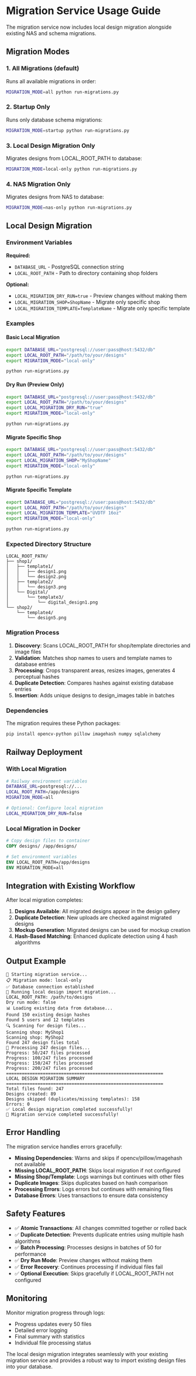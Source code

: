 # Migration Service Usage Guide

The migration service now includes local design migration alongside existing NAS and schema migrations.

## Migration Modes

### 1. **All Migrations** (default)

Runs all available migrations in order:

```bash
MIGRATION_MODE=all python run-migrations.py
```

### 2. **Startup Only**

Runs only database schema migrations:

```bash
MIGRATION_MODE=startup python run-migrations.py
```

### 3. **Local Design Migration Only**

Migrates designs from LOCAL_ROOT_PATH to database:

```bash
MIGRATION_MODE=local-only python run-migrations.py
```

### 4. **NAS Migration Only**

Migrates designs from NAS to database:

```bash
MIGRATION_MODE=nas-only python run-migrations.py
```

## Local Design Migration

### Environment Variables

**Required:**

- `DATABASE_URL` - PostgreSQL connection string
- `LOCAL_ROOT_PATH` - Path to directory containing shop folders

**Optional:**

- `LOCAL_MIGRATION_DRY_RUN=true` - Preview changes without making them
- `LOCAL_MIGRATION_SHOP=ShopName` - Migrate only specific shop
- `LOCAL_MIGRATION_TEMPLATE=TemplateName` - Migrate only specific template

### Examples

#### Basic Local Migration

```bash
export DATABASE_URL="postgresql://user:pass@host:5432/db"
export LOCAL_ROOT_PATH="/path/to/your/designs"
export MIGRATION_MODE="local-only"

python run-migrations.py
```

#### Dry Run (Preview Only)

```bash
export DATABASE_URL="postgresql://user:pass@host:5432/db"
export LOCAL_ROOT_PATH="/path/to/your/designs"
export LOCAL_MIGRATION_DRY_RUN="true"
export MIGRATION_MODE="local-only"

python run-migrations.py
```

#### Migrate Specific Shop

```bash
export DATABASE_URL="postgresql://user:pass@host:5432/db"
export LOCAL_ROOT_PATH="/path/to/your/designs"
export LOCAL_MIGRATION_SHOP="MyShopName"
export MIGRATION_MODE="local-only"

python run-migrations.py
```

#### Migrate Specific Template

```bash
export DATABASE_URL="postgresql://user:pass@host:5432/db"
export LOCAL_ROOT_PATH="/path/to/your/designs"
export LOCAL_MIGRATION_TEMPLATE="UVDTF 16oz"
export MIGRATION_MODE="local-only"

python run-migrations.py
```

### Expected Directory Structure

```
LOCAL_ROOT_PATH/
├── shop1/
│   ├── template1/
│   │   ├── design1.png
│   │   └── design2.png
│   ├── template2/
│   │   └── design3.png
│   └── Digital/
│       └── template3/
│           └── digital_design1.png
└── shop2/
    └── template4/
        └── design5.png
```

### Migration Process

1. **Discovery**: Scans LOCAL_ROOT_PATH for shop/template directories and image files
2. **Validation**: Matches shop names to users and template names to database entries
3. **Processing**: Crops transparent areas, resizes images, generates 4 perceptual hashes
4. **Duplicate Detection**: Compares hashes against existing database entries
5. **Insertion**: Adds unique designs to design_images table in batches

### Dependencies

The migration requires these Python packages:

```bash
pip install opencv-python pillow imagehash numpy sqlalchemy
```

## Railway Deployment

### With Local Migration

```bash
# Railway environment variables
DATABASE_URL=postgresql://...
LOCAL_ROOT_PATH=/app/designs
MIGRATION_MODE=all

# Optional: Configure local migration
LOCAL_MIGRATION_DRY_RUN=false
```

### Local Migration in Docker

```dockerfile
# Copy design files to container
COPY designs/ /app/designs/

# Set environment variables
ENV LOCAL_ROOT_PATH=/app/designs
ENV MIGRATION_MODE=all
```

## Integration with Existing Workflow

After local migration completes:

1. **Designs Available**: All migrated designs appear in the design gallery
2. **Duplicate Detection**: New uploads are checked against migrated designs
3. **Mockup Generation**: Migrated designs can be used for mockup creation
4. **Hash-Based Matching**: Enhanced duplicate detection using 4 hash algorithms

## Output Example

```
🚀 Starting migration service...
📋 Migration mode: local-only
✅ Database connection established
🔄 Running local design import migration...
LOCAL_ROOT_PATH: /path/to/designs
Dry run mode: false
📊 Loading existing data from database...
Found 150 existing design hashes
Found 5 users and 12 templates
🔍 Scanning for design files...
Scanning shop: MyShop1
Scanning shop: MyShop2
Found 247 design files total
🔄 Processing 247 design files...
Progress: 50/247 files processed
Progress: 100/247 files processed
Progress: 150/247 files processed
Progress: 200/247 files processed
============================================================
LOCAL DESIGN MIGRATION SUMMARY
============================================================
Total files found: 247
Designs created: 89
Designs skipped (duplicates/missing templates): 158
Errors: 0
✅ Local design migration completed successfully!
🎉 Migration service completed successfully!
```

## Error Handling

The migration service handles errors gracefully:

- **Missing Dependencies**: Warns and skips if opencv/pillow/imagehash not available
- **Missing LOCAL_ROOT_PATH**: Skips local migration if not configured
- **Missing Shop/Template**: Logs warnings but continues with other files
- **Duplicate Images**: Skips duplicates based on hash comparison
- **Processing Errors**: Logs errors but continues with remaining files
- **Database Errors**: Uses transactions to ensure data consistency

## Safety Features

- ✅ **Atomic Transactions**: All changes committed together or rolled back
- ✅ **Duplicate Detection**: Prevents duplicate entries using multiple hash algorithms
- ✅ **Batch Processing**: Processes designs in batches of 50 for performance
- ✅ **Dry Run Mode**: Preview changes without making them
- ✅ **Error Recovery**: Continues processing if individual files fail
- ✅ **Optional Execution**: Skips gracefully if LOCAL_ROOT_PATH not configured

## Monitoring

Monitor migration progress through logs:

- Progress updates every 50 files
- Detailed error logging
- Final summary with statistics
- Individual file processing status

The local design migration integrates seamlessly with your existing migration service and provides a robust way to import existing design files into your database.
